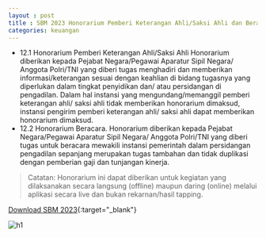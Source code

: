```yaml
---
layout : post
title : SBM 2023 Honorarium Pemberi Keterangan Ahli/Saksi Ahli dan Beracara
categories: keuangan
---
```


- 12.1 Honorarium Pemberi Keterangan Ahli/Saksi Ahli Honorarium diberikan kepada Pejabat Negara/Pegawai Aparatur Sipil Negara/ Anggota Polri/TNI yang diberi tugas menghadiri dan memberikan informasi/keterangan sesuai dengan keahlian di bidang tugasnya yang diperlukan dalam tingkat penyidikan dan/ atau persidangan di pengadilan. Dalam hal instansi yang mengundang/memanggil pemberi keterangan ahli/ saksi ahli tidak memberikan honorarium dimaksud, instansi pengirim pemberi keterangan ahli/ saksi ahli dapat memberikan honorarium dimaksud.
- 12.2 Honorarium Beracara. Honorarium diberikan kepada Pejabat Negara/Pegawai Aparatur Sipil Negara/ Anggota Polri/TNI yang diberi tugas untuk beracara mewakili instansi pemerintah dalam persidangan pengadilan sepanjang merupakan tugas tambahan dan tidak duplikasi dengan pemberian gaji dan tunjangan kinerja.
> Catatan: Honorarium ini dapat diberikan untuk kegiatan yang dilaksanakan secara langsung (offline) maupun daring (online) melalui aplikasi secara live dan bukan rekarnan/hasil tapping.

[Download SBM 2023](https://firebasestorage.googleapis.com/v0/b/geotag-b7d33.appspot.com/o/SBM_2023.pdf?alt=media&token=228220bb-e660-47cd-bb6f-ef614ad11018){:target="_blank"}

![h1](https://firebasestorage.googleapis.com/v0/b/geotag-b7d33.appspot.com/o/SBM_2023_page-0009.jpg?alt=media&token=d6cff518-f475-47ba-8f12-49e307b5594c)